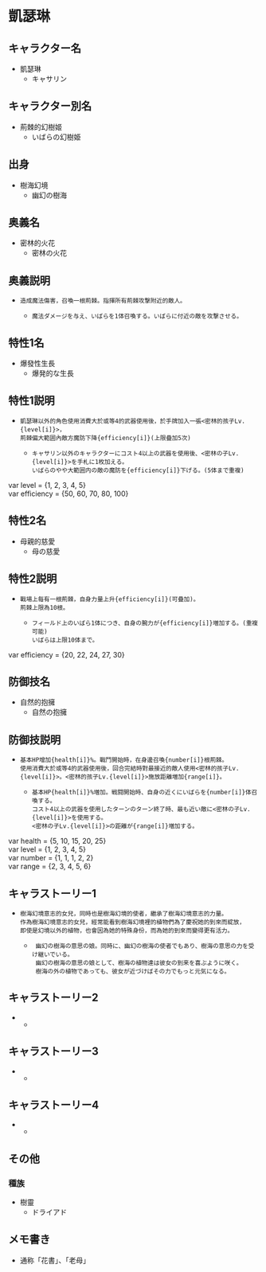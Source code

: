 # 凱瑟琳
## キャラクター名
 - 凱瑟琳
   - キャサリン

## キャラクター別名
 - 荊棘的幻樹姬
   - いばらの幻樹姫

## 出身
 - 樹海幻境
   - 幽幻の樹海

## 奥義名
 - 密林的火花
   - 密林の火花

## 奥義説明
 - ```
   造成魔法傷害，召喚一根荊棘。指揮所有荊棘攻撃附近的敵人。
   ```
   - ``` 
     魔法ダメージを与え、いばらを1体召喚する。いばらに付近の敵を攻撃させる。
     ```

## 特性1名
 - 爆發性生長
   - 爆発的な生長

## 特性1説明
 - ```
   凱瑟琳以外的角色使用消費大於或等4的武器使用後，於手牌加入一張<密林的孩子Lv.{level[i]}>，  
   荊棘偏大範囲內敵方魔防下降{efficiency[i]}(上限疊加5次)
   ```
   - ```
     キャサリン以外のキャラクターにコスト4以上の武器を使用後、<密林の子Lv.{level[i]}>を手札に1枚加える。
     いばらのやや大範囲内の敵の魔防を{efficiency[i]}下げる。(5体まで重複)
     ```

var level = {1, 2, 3, 4, 5}  
var efficiency = {50, 60, 70, 80, 100}  

## 特性2名
 - 母親的慈愛
   - 母の慈愛

## 特性2説明
 - ```
   戰場上每有一根荊棘，自身力量上升{efficiency[i]}(可疊加)。
   荊棘上限為10根。
   ```
   - ```
     フィールド上のいばら1体につき、自身の腕力が{efficiency[i]}増加する。(重複可能)
     いばらは上限10体まで。
     ```

var efficiency = {20, 22, 24, 27, 30}  

## 防御技名
 - 自然的抱擁
   - 自然の抱擁

## 防御技説明
 - ```
   基本HP增加{health[i]}%。戰鬥開始時，在身邊召喚{number[i]}根荊棘。
   使用消費大於或等4的武器使用後，回合完結時對最接近的敵人使用<密林的孩子Lv.{level[i]}>。<密林的孩子Lv.{level[i]}>施放距離増加{range[i]}。
   ```
   - ``` 
     基本HP{health[i]}%増加。戦闘開始時、自身の近くにいばらを{number[i]}体召喚する。
     コスト4以上の武器を使用したターンのターン終了時、最も近い敵に<密林の子Lv.{level[i]}>を使用する。
     <密林の子Lv.{level[i]}>の距離が{range[i]}増加する。
     ```

var health = {5, 10, 15, 20, 25}  
var level = {1, 2, 3, 4, 5}  
var number = {1, 1, 1, 2, 2}  
var range = {2, 3, 4, 5, 6}  

## キャラストーリー1
 - ```
   樹海幻境意志的女兒，同時也是樹海幻境的使者，繼承了樹海幻境意志的力量。
   作為樹海幻境意志的女兒，經常能看到樹海幻境裡的植物們為了慶祝她的到來而綻放，
   即使是幻境以外的植物，也會因為她的特殊身份，而為她的到來而變得更有活力。 
   ```
   - ```
      幽幻の樹海の意思の娘。同時に、幽幻の樹海の使者でもあり、樹海の意思の力を受け継いでいる。
      幽幻の樹海の意思の娘として、樹海の植物達は彼女の到来を喜ぶように咲く。
      樹海の外の植物であっても、彼女が近づけばその力でもっと元気になる。
     ```
## キャラストーリー2
 - ```
   ```
   - ```
     ```

## キャラストーリー3
 - ```
   ```
   - ```
     ```

## キャラストーリー4
 - ```
   ```
   - ```
     ```

## その他
### 種族
 - 樹靈
   - ドライアド

## メモ書き
 - 通称「花書」、「老母」